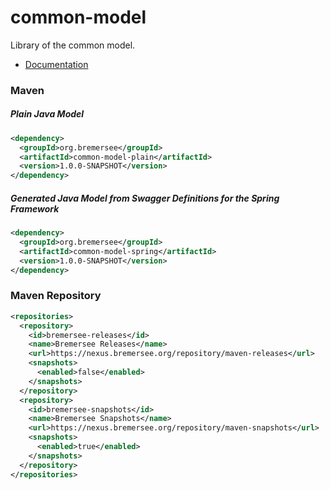 # common-model

Library of the common model.

- [Documentation](https://nexus.bremersee.org/repository/maven-sites/common-model/1.0.0-SNAPSHOT/index.html)

### Maven

##### Plain Java Model

```xml
<dependency>
  <groupId>org.bremersee</groupId>
  <artifactId>common-model-plain</artifactId>
  <version>1.0.0-SNAPSHOT</version>
</dependency>
```

##### Generated Java Model from Swagger Definitions for the Spring Framework

```xml
<dependency>
  <groupId>org.bremersee</groupId>
  <artifactId>common-model-spring</artifactId>
  <version>1.0.0-SNAPSHOT</version>
</dependency>
```

### Maven Repository

```xml
<repositories>
  <repository>
    <id>bremersee-releases</id>
    <name>Bremersee Releases</name>
    <url>https://nexus.bremersee.org/repository/maven-releases</url>
    <snapshots>
      <enabled>false</enabled>
    </snapshots>
  </repository>
  <repository>
    <id>bremersee-snapshots</id>
    <name>Bremersee Snapshots</name>
    <url>https://nexus.bremersee.org/repository/maven-snapshots</url>
    <snapshots>
      <enabled>true</enabled>
    </snapshots>
  </repository>
</repositories>
```
